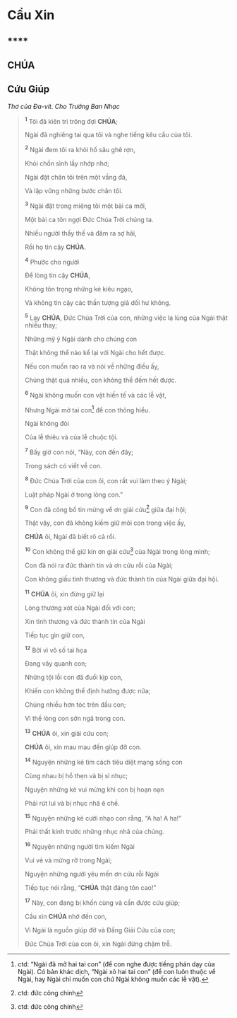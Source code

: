 # Cầu Xin

## \*\*\*\*

## CHÚA

## Cứu Giúp

_Thơ của Đa-vít. Cho Trưởng Ban Nhạc_

> <sup><b>1</b></sup> Tôi đã kiên trì trông đợi **CHÚA**;
>
> Ngài đã nghiêng tai qua tôi và nghe tiếng kêu cầu của tôi.
>
> <sup><b>2</b></sup> Ngài đem tôi ra khỏi hố sâu ghê rợn,
>
> Khỏi chốn sình lầy nhớp nhơ;
>
> Ngài đặt chân tôi trên một vầng đá,
>
> Và lập vững những bước chân tôi.
>
> <sup><b>3</b></sup> Ngài đặt trong miệng tôi một bài ca mới,
>
> Một bài ca tôn ngợi Đức Chúa Trời chúng ta.
>
> Nhiều người thấy thế và đâm ra sợ hãi,
>
> Rồi họ tin cậy **CHÚA**.
>
> <sup><b>4</b></sup> Phước cho người
>
> Để lòng tin cậy **CHÚA**,
>
> Không tôn trọng những kẻ kiêu ngạo,
>
> Và không tin cậy các thần tượng giả dối hư không.
>
> <sup><b>5</b></sup> Lạy **CHÚA**, Đức Chúa Trời của con, những việc lạ lùng của Ngài thật nhiều thay;
>
> Những mỹ ý Ngài dành cho chúng con
>
> Thật không thể nào kể lại với Ngài cho hết được.
>
> Nếu con muốn rao ra và nói về những điều ấy,
>
> Chúng thật quá nhiều, con không thể đếm hết được.
>
> <sup><b>6</b></sup> Ngài không muốn con vật hiến tế và các lễ vật,
>
> Nhưng Ngài mở tai con[^1-4e8f952f-a56e-48b2-9867-be441b2ab8b9] để con thông hiểu.
>
> Ngài không đòi
>
> Của lễ thiêu và của lễ chuộc tội.
>
> <sup><b>7</b></sup> Bấy giờ con nói, “Này, con đến đây;
>
> Trong sách có viết về con.
>
> <sup><b>8</b></sup> Đức Chúa Trời của con ôi, con rất vui làm theo ý Ngài;
>
> Luật pháp Ngài ở trong lòng con.”
>
> <sup><b>9</b></sup> Con đã công bố tin mừng về ơn giải cứu[^2-4e8f952f-a56e-48b2-9867-be441b2ab8b9] giữa đại hội;
>
> Thật vậy, con đã không kiềm giữ môi con trong việc ấy,
>
> **CHÚA** ôi, Ngài đã biết rõ cả rồi.
>
> <sup><b>10</b></sup> Con không thể giữ kín ơn giải cứu[^3-4e8f952f-a56e-48b2-9867-be441b2ab8b9] của Ngài trong lòng mình;
>
> Con đã nói ra đức thành tín và ơn cứu rỗi của Ngài;
>
> Con không giấu tình thương và đức thành tín của Ngài giữa đại hội.
>
> <sup><b>11</b></sup> **CHÚA** ôi, xin đừng giữ lại
>
> Lòng thương xót của Ngài đối với con;
>
> Xin tình thương và đức thành tín của Ngài
>
> Tiếp tục gìn giữ con,
>
> <sup><b>12</b></sup> Bởi vì vô số tai họa
>
> Đang vây quanh con;
>
> Những tội lỗi con đã đuổi kịp con,
>
> Khiến con không thể định hướng được nữa;
>
> Chúng nhiều hơn tóc trên đầu con;
>
> Vì thế lòng con sờn ngã trong con.
>
> <sup><b>13</b></sup> **CHÚA** ôi, xin giải cứu con;
>
> **CHÚA** ôi, xin mau mau đến giúp đỡ con.
>
> <sup><b>14</b></sup> Nguyện những kẻ tìm cách tiêu diệt mạng sống con
>
> Cùng nhau bị hổ thẹn và bị sỉ nhục;
>
> Nguyện những kẻ vui mừng khi con bị hoạn nạn
>
> Phải rút lui và bị nhục nhã ê chề.
>
> <sup><b>15</b></sup> Nguyện những kẻ cười nhạo con rằng, “A ha! A ha!”
>
> Phải thất kinh trước những nhục nhã của chúng.
>
> <sup><b>16</b></sup> Nguyện những người tìm kiếm Ngài
>
> Vui vẻ và mừng rỡ trong Ngài;
>
> Nguyện những người yêu mến ơn cứu rỗi Ngài
>
> Tiếp tục nói rằng, “**CHÚA** thật đáng tôn cao!”
>
> <sup><b>17</b></sup> Này, con đang bị khốn cùng và cần được cứu giúp;
>
> Cầu xin **CHÚA** nhớ đến con,
>
> Vì Ngài là nguồn giúp đỡ và Đấng Giải Cứu của con;
>
> Đức Chúa Trời của con ôi, xin Ngài đừng chậm trễ.

[^1-4e8f952f-a56e-48b2-9867-be441b2ab8b9]: ctd: “Ngài đã mở hai tai con” (để con nghe được tiếng phán dạy của Ngài). Có bản khác dịch, “Ngài xỏ hai tai con” (để con luôn thuộc về Ngài, hay Ngài chỉ muốn con chứ Ngài không muốn các lễ vật).

[^2-4e8f952f-a56e-48b2-9867-be441b2ab8b9]: ctd: đức công chính

[^3-4e8f952f-a56e-48b2-9867-be441b2ab8b9]: ctd: đức công chính
